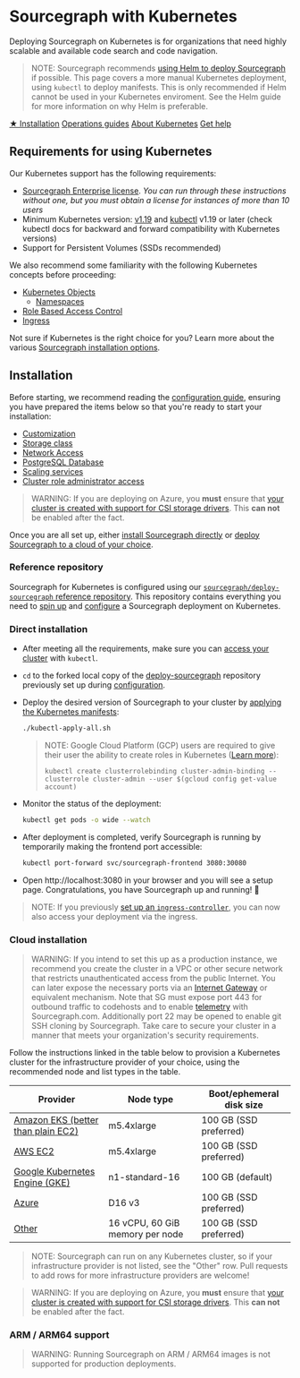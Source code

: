 # Sourcegraph with Kubernetes

<p class="lead">
Deploying Sourcegraph on Kubernetes is for organizations that need highly scalable and available code search and code navigation.
</p>

> NOTE: Sourcegraph recommends [using Helm to deploy Sourcegraph](helm.md) if possible.
> This page covers a more manual Kubernetes deployment, using `kubectl` to deploy manifests. This is only recommended if Helm cannot be used in your Kubernetes enviroment. See the Helm guide for more information on why Helm is preferable.

<div class="cta-group">
<a class="btn btn-primary" href="#installation">★ Installation</a>
<a class="btn" href="operations">Operations guides</a>
<a class="btn" href="#about">About Kubernetes</a>
<a class="btn" href="../../../#get-help">Get help</a>
</div>

## Requirements for using Kubernetes

Our Kubernetes support has the following requirements:

- [Sourcegraph Enterprise license](configure.md#add-license-key). _You can run through these instructions without one, but you must obtain a license for instances of more than 10 users_
- Minimum Kubernetes version: [v1.19](https://kubernetes.io/blog/2020/08/26/kubernetes-release-1.19-accentuate-the-paw-sitive/) and [kubectl](https://kubernetes.io/docs/tasks/tools/install-kubectl/) v1.19 or later (check kubectl docs for backward and forward compatibility with Kubernetes versions)
- Support for Persistent Volumes (SSDs recommended)

We also recommend some familiarity with the following Kubernetes concepts before proceeding:

- [Kubernetes Objects](https://kubernetes.io/docs/concepts/overview/working-with-objects/kubernetes-objects/)
  - [Namespaces](https://kubernetes.io/docs/concepts/overview/working-with-objects/namespaces/)
- [Role Based Access Control](https://kubernetes.io/docs/reference/access-authn-authz/rbac/)
- [Ingress](https://kubernetes.io/docs/concepts/services-networking/ingress/)

Not sure if Kubernetes is the right choice for you? Learn more about the various [Sourcegraph installation options](../index.md).

## Installation

Before starting, we recommend reading the [configuration guide](configure.md#getting-started), ensuring you have prepared the items below so that you're ready to start your installation:

- [Customization](./configure.md#customizations)
- [Storage class](./configure.md#configure-a-storage-class)
- [Network Access](./configure.md#configure-network-access)
- [PostgreSQL Database](./configure.md#configure-external-databases)
- [Scaling services](./scale.md#tuning-replica-counts-for-horizontal-scalability)
- [Cluster role administrator access](https://kubernetes.io/docs/reference/access-authn-authz/rbac/)

> WARNING: If you are deploying on Azure, you **must** ensure that [your cluster is created with support for CSI storage drivers](https://docs.microsoft.com/en-us/azure/aks/csi-storage-drivers). This **can not** be enabled after the fact.

Once you are all set up, either [install Sourcegraph directly](#direct-installation) or [deploy Sourcegraph to a cloud of your choice](#cloud-installation).

### Reference repository

Sourcegraph for Kubernetes is configured using our [`sourcegraph/deploy-sourcegraph` reference repository](https://github.com/sourcegraph/deploy-sourcegraph/). This repository contains everything you need to [spin up](#installation) and [configure](./configure.md) a Sourcegraph deployment on Kubernetes.

### Direct installation

- After meeting all the requirements, make sure you can [access your cluster](https://kubernetes.io/docs/tasks/access-application-cluster/access-cluster/) with `kubectl`.
- `cd` to the forked local copy of the [deploy-sourcegraph](https://github.com/sourcegraph/deploy-sourcegraph) repository previously set up during [configuration](./configure.md#getting-started).
- Deploy the desired version of Sourcegraph to your cluster by [applying the Kubernetes manifests](./configure.md#applying-manifests):

  ```sh
  ./kubectl-apply-all.sh
  ```

  > NOTE: Google Cloud Platform (GCP) users are required to give their user the ability to create roles in Kubernetes
  > ([Learn more](https://cloud.google.com/kubernetes-engine/docs/how-to/role-based-access-control#prerequisites_for_using_role-based_access_control)):
  >
  > `kubectl create clusterrolebinding cluster-admin-binding --clusterrole cluster-admin --user $(gcloud config get-value account)`

- Monitor the status of the deployment:

  ```sh
  kubectl get pods -o wide --watch
  ```

- After deployment is completed, verify Sourcegraph is running by temporarily making the frontend port accessible:

  ```sh
  kubectl port-forward svc/sourcegraph-frontend 3080:30080
  ```

- Open http://localhost:3080 in your browser and you will see a setup page. Congratulations, you have Sourcegraph up and running! 🎉

> NOTE: If you previously [set up an `ingress-controller`](./configure.md#ingress-controller-recommended), you can now also access your deployment via the ingress.

### Cloud installation

> WARNING: If you intend to set this up as a production instance, we recommend you create the cluster in a VPC
> or other secure network that restricts unauthenticated access from the public Internet. You can later expose the
> necessary ports via an
> [Internet Gateway](http://docs.aws.amazon.com/AmazonVPC/latest/UserGuide/VPC_Internet_Gateway.html) or equivalent
> mechanism. Note that SG must expose port 443 for outbound traffic to codehosts and to enable [telemetry](https://docs.sourcegraph.com/admin/pings) with
> Sourcegraph.com. Additionally port 22 may be opened to enable git SSH cloning by Sourcegraph. Take care to secure your cluster in a manner that meets your
> organization's security requirements.

Follow the instructions linked in the table below to provision a Kubernetes cluster for the
infrastructure provider of your choice, using the recommended node and list types in the
table.

|Provider|Node type|Boot/ephemeral disk size|
|--- |--- |--- |
|[Amazon EKS (better than plain EC2)](eks.md)|m5.4xlarge| 100 GB (SSD preferred) |
|[AWS EC2](https://kubernetes.io/docs/getting-started-guides/aws/)|m5.4xlarge|  100 GB (SSD preferred) |
|[Google Kubernetes Engine (GKE)](https://cloud.google.com/kubernetes-engine/docs/quickstart)|n1-standard-16|100 GB (default)|
|[Azure](azure.md)|D16 v3|100 GB (SSD preferred)|
|[Other](https://kubernetes.io/docs/setup/production-environment/turnkey-solutions/)|16 vCPU, 60 GiB memory per node|100 GB (SSD preferred)|

<span class="virtual-br"></span>

> NOTE: Sourcegraph can run on any Kubernetes cluster, so if your infrastructure provider is not
> listed, see the "Other" row. Pull requests to add rows for more infrastructure providers are
> welcome!

<span class="virtual-br"></span>

> WARNING: If you are deploying on Azure, you **must** ensure that [your cluster is created with support for CSI storage drivers](https://docs.microsoft.com/en-us/azure/aks/csi-storage-drivers). This **can not** be enabled after the fact.

### ARM / ARM64 support

> WARNING: Running Sourcegraph on ARM / ARM64 images is not supported for production deployments.
